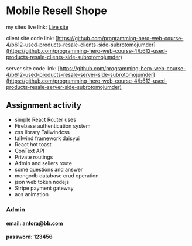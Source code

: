Mobile Resell Shope
=======================

my sites live link: [Live site](https://mobile-resell-shope.web.app/)

client site code link: [https://github.com/programming-hero-web-course-4/b612-used-products-resale-clients-side-subrotomojumder](https://github.com/programming-hero-web-course-4/b612-used-products-resale-clients-side-subrotomojumder)

server site code link: [https://github.com/programming-hero-web-course-4/b612-used-products-resale-server-side-subrotomojumder](https://github.com/programming-hero-web-course-4/b612-used-products-resale-server-side-subrotomojumder)

## Assignment activity
- simple React Router uses
- Firebase authentication system
- css library Tailwindcss
- tailwind framework daisyui
- React hot toast
- ConText API
- Private routings
- Admin and sellers route
- some questions and answer
- mongodb database crud operation
- json web token nodejs
- Stripe payment gateway
- aos animation

### Admin 
#### email:  antora@bb.com
#### password: 123456